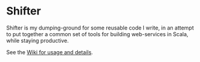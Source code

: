 # Shifter

Shifter is my dumping-ground for some reusable code I write, in an
attempt to put together a common set of tools for building
web-services in Scala, while staying productive.

See the [Wiki for usage and details](https://github.com/alexandru/shifter/wiki).

